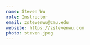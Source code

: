```yaml
---
name: Steven Wu
role: Instructor
email: zstevenwu@cmu.edu
website: https://zstevenwu.com
photo: steven.jpeg
---
```

